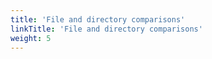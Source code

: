 ```yaml
---
title: 'File and directory comparisons'
linkTitle: 'File and directory comparisons'
weight: 5
---
```

